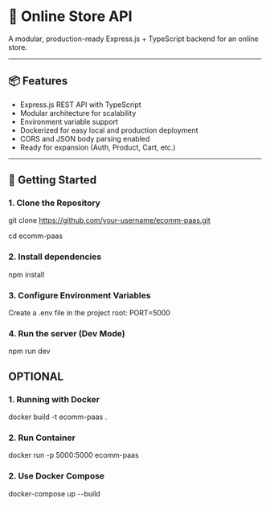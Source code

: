 # 🛒 Online Store API

A modular, production-ready Express.js + TypeScript backend for an online store.

---

## 📦 Features

- Express.js REST API with TypeScript
- Modular architecture for scalability
- Environment variable support
- Dockerized for easy local and production deployment
- CORS and JSON body parsing enabled
- Ready for expansion (Auth, Product, Cart, etc.)

---

## 🚀 Getting Started

### 1. Clone the Repository
git clone https://github.com/your-username/ecomm-paas.git

cd ecomm-paas

### 2. Install dependencies
npm install

### 3. Configure Environment Variables
Create a .env file in the project root:
PORT=5000

### 4. Run the server (Dev Mode)
npm run dev

## OPTIONAL

### 1. Running with Docker
docker build -t ecomm-paas .

### 2.  Run Container
docker run -p 5000:5000 ecomm-paas

### 2.  Use Docker Compose
docker-compose up --build




